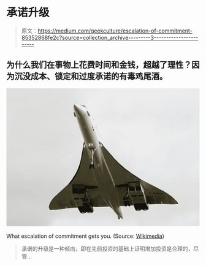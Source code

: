 # 承诺升级

> 原文：<https://medium.com/geekculture/escalation-of-commitment-85352868fe2c?source=collection_archive---------3----------------------->

## 为什么我们在事物上花费时间和金钱，超越了理性？因为沉没成本、锁定和过度承诺的有毒鸡尾酒。

![](img/db99f9241bbb4309e85064f1a7d7425f.png)

What escalation of commitment gets you. (Source: [Wikimedia](https://www.google.com/search?q=sunk+cost+wikimedia&tbm=isch&ved=2ahUKEwiex_DHif31AhWNBncKHawTBH8Q2-cCegQIABAA&oq=sunk+cost+wikimedia&gs_lcp=CgNpbWcQAzoGCAAQBxAeOggIABAHEAUQHjoFCAAQgAQ6BggAEAoQGFDvDFjuH2CgJGgAcAB4AIABiwGIAfkEkgEDOS4xmAEAoAEBqgELZ3dzLXdpei1pbWfAAQE&sclient=img&ei=ci4JYp7GJI2N3AOsp5D4Bw&bih=772&biw=1401#imgrc=vMwFhFPp59AMcM))

> 承诺的升级是一种倾向，即在先前投资的基础上证明增加投资是合理的，尽管…